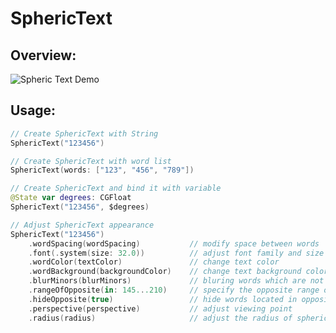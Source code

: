 # SphericText

## Overview:
![Spheric Text Demo](https://user-images.githubusercontent.com/1284944/118671827-60f8fe00-b82a-11eb-9f0f-821841867cba.gif)

## Usage:

```swift
// Create SphericText with String
SphericText("123456")

// Create SphericText with word list
SphericText(words: ["123", "456", "789"])

// Create SphericText and bind it with variable
@State var degrees: CGFloat
SphericText("123456", $degrees)

// Adjust SphericText appearance
SphericText("123456")
    .wordSpacing(wordSpacing)           // modify space between words
    .font(.system(size: 32.0))          // adjust font family and size
    .wordColor(textColor)               // change text color
    .wordBackground(backgroundColor)    // change text background color
    .blurMinors(blurMinors)             // bluring words which are not front most
    .rangeOfOpposite(in: 145...210)     // specify the opposite range of the most front word
    .hideOpposite(true)                 // hide words located in opposite range
    .perspective(perspective)           // adjust viewing point
    .radius(radius)                     // adjust the radius of spheric
```
